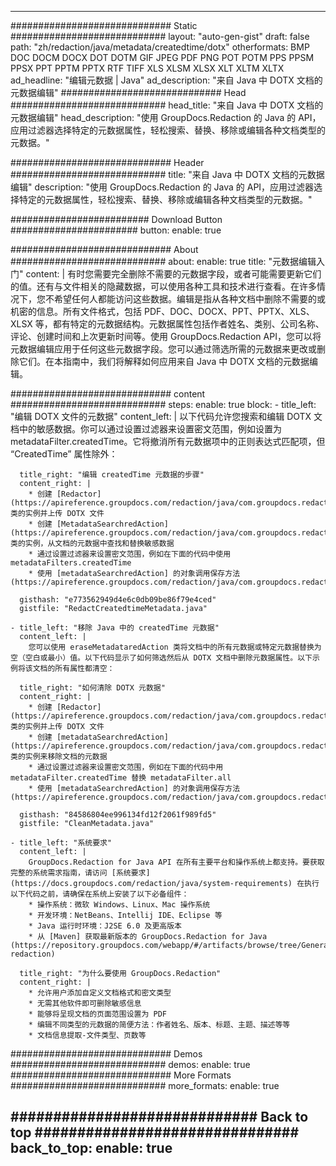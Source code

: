 
---
############################# Static ############################
layout: "auto-gen-gist" 
draft: false
path: "zh/redaction/java/metadata/createdtime/dotx"
otherformats: BMP DOC DOCM DOCX DOT DOTM GIF JPEG PDF PNG POT POTM PPS PPSM PPSX PPT PPTM PPTX RTF TIFF XLS XLSM XLSX XLT XLTM XLTX  
ad_headline: "编辑元数据 | Java"
ad_description: "来自 Java 中 DOTX 文档的元数据编辑"
############################# Head ############################
head_title: "来自 Java 中 DOTX 文档的元数据编辑"
head_description: "使用 GroupDocs.Redaction 的 Java 的 API，应用过滤器选择特定的元数据属性，轻松搜索、替换、移除或编辑各种文档类型的元数据。"

############################# Header ############################
title: "来自 Java 中 DOTX 文档的元数据编辑"
description: "使用 GroupDocs.Redaction 的 Java 的 API，应用过滤器选择特定的元数据属性，轻松搜索、替换、移除或编辑各种文档类型的元数据。"

######################### Download Button #######################
button:
    enable: true

############################# About ############################
about:
    enable: true
    title: "元数据编辑入门"
    content: |
        有时您需要完全删除不需要的元数据字段，或者可能需要更新它们的值。还有与文件相关的隐藏数据，可以使用各种工具和技术进行查看。在许多情况下，您不希望任何人都能访问这些数据。编辑是指从各种文档中删除不需要的或机密的信息。所有文件格式，包括 PDF、DOC、DOCX、PPT、PPTX、XLS、XLSX 等，都有特定的元数据结构。元数据属性包括作者姓名、类别、公司名称、评论、创建时间和上次更新时间等。使用 GroupDocs.Redaction API，您可以将元数据编辑应用于任何这些元数据字段。您可以通过筛选所需的元数据来更改或删除它们。在本指南中，我们将解释如何应用来自 Java 中 DOTX 文档的元数据编辑。

############################# content ############################
steps:
    enable: true
    block:
    - title_left: "编辑 DOTX 文件的元数据"
      content_left: |
        以下代码允许您搜索和编辑 DOTX 文档中的敏感数据。你可以通过设置过滤器来设置密文范围，例如设置为 metadataFilter.createdTime。它将撤消所有元数据项中的正则表达式匹配项，但 “CreatedTime” 属性除外： 

      title_right: "编辑 createdTime 元数据的步骤"
      content_right: |
        * 创建 [Redactor](https://apireference.groupdocs.com/redaction/java/com.groupdocs.redaction/Redactor) 类的实例并上传 DOTX 文件
        * 创建 [MetadataSearchredAction](https://apireference.groupdocs.com/redaction/java/com.groupdocs.redaction.redactions/MetadataSearchRedaction) 类的实例，从文档的元数据中查找和替换敏感数据
        * 通过设置过滤器来设置密文范围，例如在下面的代码中使用 metadataFilters.createdTime
        * 使用 [metadataSearchredAction] 的对象调用保存方法 (https://apireference.groupdocs.com/redaction/java/com.groupdocs.redaction.redactions/MetadataSearchRedaction) 

      gisthash: "e773562949d4e6c0db09be86f79e4ced"
      gistfile: "RedactCreatedtimeMetadata.java"
      
    - title_left: "移除 Java 中的 createdTime 元数据"
      content_left: |
        您可以使用 eraseMetadataredAction 类将文档中的所有元数据或特定元数据替换为空（空白或最小）值。以下代码显示了如何筛选然后从 DOTX 文档中删除元数据属性。以下示例将该文档的所有属性都清空： 
        
      title_right: "如何清除 DOTX 元数据"
      content_right: |
        * 创建 [Redactor](https://apireference.groupdocs.com/redaction/java/com.groupdocs.redaction/Redactor) 类的实例并上传 DOTX 文件
        * 创建 [metadataSearchredAction](https://apireference.groupdocs.com/redaction/java/com.groupdocs.redaction.redactions/MetadataSearchRedaction) 类的实例来移除文档的元数据
        * 通过设置过滤器来设置密文范围，例如在下面的代码中用 metadataFilter.createdTime 替换 metadataFilter.all
        * 使用 [metadataSearchredAction] 的对象调用保存方法 (https://apireference.groupdocs.com/redaction/java/com.groupdocs.redaction.redactions/MetadataSearchRedaction) 
        
      gisthash: "84586804ee996134fd12f2061f989fd5"
      gistfile: "CleanMetadata.java"

    - title_left: "系统要求"
      content_left: |
        GroupDocs.Redaction for Java API 在所有主要平台和操作系统上都支持。要获取完整的系统需求指南，请访问 [系统要求](https://docs.groupdocs.com/redaction/java/system-requirements) 在执行以下代码之前，请确保在系统上安装了以下必备组件：
        * 操作系统：微软 Windows、Linux、Mac 操作系统
        * 开发环境：NetBeans、Intellij IDE、Eclipse 等
        * Java 运行时环境：J2SE 6.0 及更高版本
        * 从 [Maven] 获取最新版本的 GroupDocs.Redaction for Java (https://repository.groupdocs.com/webapp/#/artifacts/browse/tree/General/repo/com/groupdocs/groupdocs-redaction)
        
      title_right: "为什么要使用 GroupDocs.Redaction"
      content_right: |
        * 允许用户添加自定义文档格式和密文类型
        * 无需其他软件即可删除敏感信息
        * 能够将呈现文档的页面范围设置为 PDF
        * 编辑不同类型的元数据的简便方法：作者姓名、版本、标题、主题、描述等等
        * 文档信息提取-文件类型、页数等
        

############################# Demos ############################
demos:
    enable: true
############################# More Formats ############################
more_formats:
    enable: true

############################# Back to top ###############################
back_to_top:
    enable: true
---
